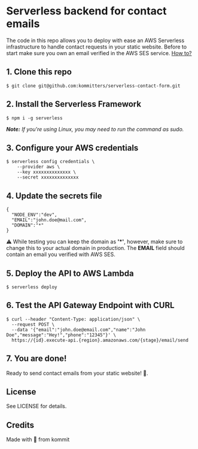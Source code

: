 # Serverless backend for contact emails
The code in this repo allows you to deploy with ease an AWS Serverless infrastructure to handle contact requests in your static website. Before to start make sure you own an email verified in the AWS SES service. [How to?](https://docs.aws.amazon.com/ses/latest/DeveloperGuide/verify-email-addresses-procedure.html)

## 1. Clone this repo
```
$ git clone git@github.com:kommitters/serverless-contact-form.git
```

## 2. Install the Serverless Framework
```
$ npm i -g serverless
```
*__Note:__ If you're using Linux, you may need to run the command as sudo.*

## 3. Configure your AWS credentials
```
$ serverless config credentials \
    --provider aws \
    --key xxxxxxxxxxxxxx \
    --secret xxxxxxxxxxxxxx
```

## 4. Update the secrets file
```
{
  "NODE_ENV":"dev",
  "EMAIL":"john.doe@mail.com",
  "DOMAIN":"*"
}
```
⚠️ While testing you can keep the domain as **'*'**, however, make sure to change this to your actual domain in production. The **EMAIL** field should contain an email you verified with AWS SES.

## 5. Deploy the API to AWS Lambda
```
$ serverless deploy
```

## 6. Test the API Gateway Endpoint with CURL
```
$ curl --header "Content-Type: application/json" \
  --request POST \
  --data '{"email":"john.doe@email.com","name":"John Doe","message":"Hey!","phone":"12345"}' \
  https://{id}.execute-api.{region}.amazonaws.com/{stage}/email/send
```

## 7. You are done!
Ready to send contact emails from your static website!  💪.

## License
See LICENSE for details.

## Credits
Made with 💙 from kommit
